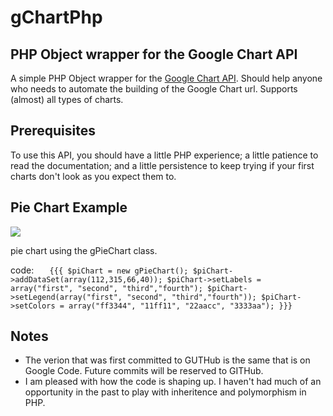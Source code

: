 ﻿gChartPhp
=========

PHP Object wrapper for the Google Chart API
-------------------------------------------

A simple PHP Object wrapper for the <a href="http://code.google.com/apis/chart/image_charts.html">Google Chart API</a>. Should help anyone who needs to automate the building of the Google Chart url. Supports (almost) all types of charts. 

Prerequisites
-------------

To use this API, you should have a little PHP experience; a little patience to read the documentation; and a little persistence to keep trying if your first charts don't look as you expect them to.

Pie Chart Example
-----------------
<img src="http://chart.apis.google.com/chart?cht=p&chs=350x200&chd=t:112,315,66,40&chdl=first|second|third|fourth&chco=ff3344,11ff11,22aacc,3333aa&chl=first|second|third|fourth&image.png"/>

pie chart using the gPieChart class.

code:
`	{{{
	$piChart = new gPieChart();
	$piChart->addDataSet(array(112,315,66,40));
	$piChart->setLabels = array("first", "second", "third","fourth");
	$piChart->setLegend(array("first", "second", "third","fourth"));
	$piChart->setColors = array("ff3344", "11ff11", "22aacc", "3333aa");
	}}}`

Notes
-----

 * The verion that was first committed to GUTHub is the same that is on Google Code.  Future commits will be reserved to GITHub.
 * I am pleased with how the code is shaping up. I haven't had much of an opportunity in the past to play with inheritence and polymorphism in PHP.